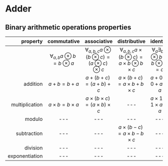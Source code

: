 # Adder

## Binary arithmetic operations properties

|       property |                commutative                |                             associative                             |                               distributive                               |                        identity                         |                         
|---------------:|:-----------------------------------------:|:-------------------------------------------------------------------:|:------------------------------------------------------------------------:|:-------------------------------------------------------:|
|                | $\forall_{a,b} a \otimes b = b \otimes a$ | $\forall_{a,b,c} a \otimes (b \otimes c) = (a \otimes c) \otimes c$ | $\forall_{a,b,c} a \times (b \otimes c) = a \times b \otimes b \times c$ | $\forall_{a} \exists_{b} a \otimes b = b \otimes a = a$ |          
|       addition |              $a + b = b + a$              |                     $a + (b + c) = (a + b) + c$                     |               $a \times (b + c) = a \times b + b \times c$               |                   $a + 0 = 0 + a = a$                   |
| multiplication |         $a \times b = b \times a$         |           $a \times (b \times c) = (a \times b) \times c$           |                                   ---                                    |              $a \times 1 = 1 \times a = a$              |
|         modulo |                    ---                    |                                 ---                                 |                                   ---                                    |                           ---                           |
|    subtraction |                    ---                    |                                 ---                                 |               $a \times (b - c) = a \times b - b \times c$               |                           ---                           |
|       division |                    ---                    |                                 ---                                 |                                   ---                                    |                           ---                           |
| exponentiation |                    ---                    |                                 ---                                 |                                   ---                                    |                           ---                           |